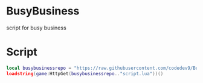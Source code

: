 # BusyBusiness
script for busy business
# Script
```lua
local busybusinessrepo = "https://raw.githubusercontent.com/codedev9/BusyBusiness/refs/heads/main/"
loadstring(game:HttpGet(busybusinessrepo.."script.lua"))()
```